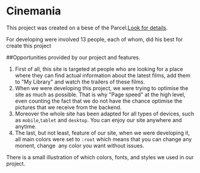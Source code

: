 # Сinemania

This project was created on a bese of the Parcel.[Look for details](https://parceljs.org/).

For developing were involved 13 people, each of whom, did his best for create this project

##Opportunities provided by our project and features. 

1. First of all, this site is targeted at people who are looking for a place where they can find actual information about the latest films, add them to "My Library" and watch the trailers of these films.
2. When we were developing this project, we were trying to optimise the site as much as possible. That is why "Page speed" at the high level, even counting the fact that we do not have the chance optimise the pictures that we receive from the backend.
3. Moreover the whole site has been adapted for all types of devices, such as `mobile`,`tablet` and `desktop`. You can enjoy our site anywhere and anytime.
4. The last, but not least, feature of our site, when we were developing it, all main colors were set to `:root` which means that you can change any monent, change  any color you want without issues.

There is a small illustration of which colors, fonts, and styles we used in our project.
<place fro pictures>
